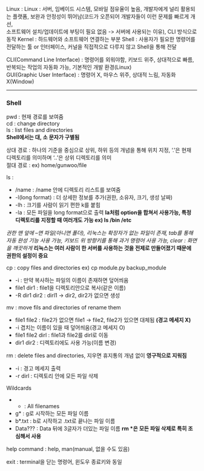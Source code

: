 Linux : Linux : 서버, 임베이드 시스템, 모바일 점유율이 높음, 개발자에게 널리 활용되는 플랫폼, 보완과 안정성이 뛰어남(코드가 오픈되어 개발자들이 이런 문제를 빠르게 개선,   
소프트웨어 설치/업데이트에 부팅이 필요 없음 -> 서버에 사용되는 이유), CLI 방식으로 동작 
Kernel : 하드웨어와 소프트웨어 연결하는 부분
Shell : 사용자가 필요한 명령어를 전달하는 툴 or 인터페이스, 커널을 직접적으로 다루지 않고 Shell을 통해 전달  

CLI(Command Line Interface) : 명령어를 외워야함, 키보드 위주, 상대적으로 빠름, 반복되는 작업의 자동화 가능, 기본적인 개발 환경(Linux)  
GUI(Graphic User Interface) : 명령어 X, 마우스 위주, 상대적 느림, 자동화 X(Window)  

---  
### Shell 

pwd : 현재 경로를 보여줌  
cd : change directory  
ls : list files and directories  
**Shell에서는 대, 소 문자가 구별됨**  
  
상대 경로 : 하나의 기준을 중심으로 상위, 하위 등의 개념을 통해 위치 지정, ‘.’은 현재 디렉토리를 의미하며 ‘..’은 상위 디렉토리를 의미   
절대 경로 : ex) home/gunwoo/file  

ls : 
- /name :  /name 안에 디렉토리 리스트를 보여줌
- -l(long format) : 더 상세한 정보를 추가(권한, 소유자, 크기, 생성 날짜)  
- -lh : 크기를 사람이 읽기 편한 k를 붙힘
- -la : 모든 파일을 long format으로 출력
**la처럼 option을 합쳐서 사용가능, 특정 디렉토리를 지정할 때 여러개도 가능 ex) ls /bin /etc**  

*권한 맨 앞에 –면 파일(아니면 폴더), 리눅스는 확장자가 없는 파일이 존재, tab를 통해 자동 완성 기능 사용 가능, 키보드 위 방향키를 통해 과거 명령어 사용 가능, clear : 화면을 깨끗하게* 
**리눅스는 여러 사람이 한 서버를 사용하는 것을 전제로 만들어졌기 때문에 권한의 설정이 중요**  

cp : copy files and directories ex) cp module.py backup_module  
- -i : 만약 복사하는 파일의 이름이 존재하면 덮어씌움  
- file1 dir1 : file1을 디렉토리안으로 복사(같은 이름)  
- -R dir1 dir2 : dirl1 -> dir2, dir2가 없으면 생성  

mv : move fils and directories of rename them  
- file1 file2 : file2가 없으면 file1 -> file2, file2가 있으면 대체됨 **(경고 메세지 X)**
- -i 겹치는 이름이 있을 때 덮어씌움(경고 메세지 O)
- file1 file2 dirl : file1과 file2를 dirl로 이동
- dir1 dir2 : 디렉토리에도 사용 가능(이름 변경)  

rm : delete files and directories, 지우면 휴지통의 개념 없이 **영구적으로 지워짐**  
- -i : 경고 메세지 출력
- -r dirl : 디렉토리 안에 모든 파일 삭제  

Wildcards
- * : All filenames
- g* : g로 시작하는 모든 파일 이름
- b*.txt : b로 시작하고 .txt로 끝나는 파일 이름
- Data??? : Data 뒤에 3글자가 더있는 파일 이름
**rm \*은 모든 파일 삭제로 특히 조심해서 사용** 

help command : help, man(manual, 없을 수도 있음)  

exit : terminal을 닫는 명령어, 윈도우 종료키와 동일  

